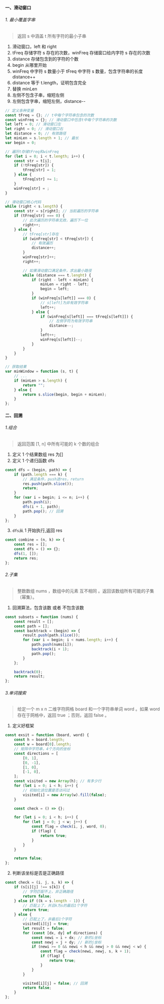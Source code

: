 #### 一、滑动窗口

###### 1. 最小覆盖字串

> 返回 s 中涵盖 t 所有字符的最小子串

1. 滑动窗口，left 和 right
2. tFreq 存储字符 s 存在的次数，winFreq 存储窗口给内字符 s 存在的次数
3. distance 存储包含到的字符的个数
4. begin 从哪里开始
5. winFreq 中字符 s 数量小于 tFreq 中字符 s 数量，包含字符串的长度 distance++
6. distance 等于 t.length，证明包含完全
7. 替换 minLen
8. 左侧不包含子串，缩短左侧
9. 左侧包含字串，缩短左侧，distance--

```js
// 定义各种变量
const tFreq = {}; // t中每个字符串包含的次数
const winFreq = {}; // 滑动窗口中包含t中每个字符串的次数
let left = 0; // 滑动窗口左
let right = 0; // 滑动窗口右
let distance = 0; // 有效路径
let minLen = s.length + 1; // 最长
var begin = 0;
```

```js
// 遍历t存储tFreq和winFreq
for (let i = 0; i < t.length; i++) {
    const str = t[i];
    if (!tFreq[str]) {
        tFreq[str] = 1;
    } else {
        tFreq[str] += 1;
    }
    winFreq[str] = ;
}
```

```js
// 滑动窗口核心代码
while (right < s.length) {
    const str = s[right]; // 当前遍历的字符串
    if (tFreq[str] === 0) {
        // 此次遍历的字符串无效，遍历下一位
        right++;
    } else {
        // tFreq[str]存在
        if (winFreq[str] < tFreq[str]) {
            // 有效遍历
            distance++;
        }
        winFreq[str]++;
        right++;

        // 如果滑动窗口满足条件，求出最小路径
        while (distance === t.lenght) {
            if (right - left < minLen) {
                minLen = right - left;
                begin = left;
            }
            if (winFreq[s[left]] === 0) {
                // s[left]为非有效字符串
                left++;
            } else {
                if (winFreq[s[left]] === tFreq[s[left]]) {
                    // 左侧字符为有效字符串
                    distance--;
                }
                left++;
                winFreq[s[left]]--;
            }
        }
    }
}
```

```js
// 获取结果
var minWindow = function (s, t) {
    // ...
    if (minLen > s.length) {
        return "";
    } else {
        return s.slice(begin, begin + minLen);
    }
};
```

#### 二、回溯

###### 1.组合

> 返回范围 [1, n] 中所有可能的 k 个数的组合

1. 定义 1 个结果数组 res 为[]
2. 定义 1 个递归函数 dfs

```js
const dfs = (begin, path) => {
    if (path.length === k) {
        // 满足条件，push进res，return
        res.push(path.slice());
        return;
    }
    for (var i = begin; i <= n; i++) {
        path.push(i);
        dfs(i + 1, path);
        path.pop(); // 回溯
    }
};
```

3. `dfs`从 1 开始执行,返回 res

```js
const combine = (n, k) => {
    const res = [];
    const dfs = () => {};
    dfs(1, []);
    return res;
};
```

###### 2.子集

> 整数数组 nums ，数组中的元素 互不相同 。返回该数组所有可能的子集（幂集）。

1. 回溯算法，包含该数 或者 不包含该数

```js
const subsets = function (nums) {
    const result = [];
    const path = [];
    const backtrack = (begin) => {
        result.push(path.slice());
        for (var i = begin; i < nums.length; i++) {
            path.push(nums[i]);
            backtrack(i + 1);
            path.pop();
        }
    };

    backtrack(0);
    return result;
};
```

###### 3.单词搜索

> 给定一个 m x n 二维字符网格 board 和一个字符串单词 word 。如果 word 存在于网格中，返回 true ；否则，返回 false 。

1. 定义好框架

```js
const exsit = function (board, word) {
    const h = board.length;
    const w = board[0].length;
    // 矩阵中字符串，4个方向的坐标
    const directions = [
        [0, 1],
        [0, -1],
        [1, 0],
        [-1, 0],
    ];
    const visited = new Array(h); // 有多少行
    for (let i = 0; i < h; i++) {
        // 初始化该位置是否访问过
        visited[i] = new Array(w).fill(false);
    }

    const check = () => {};

    for (let i = 0; i < h; i++) {
        for (let j = 0; j < w; j++) {
            const flag = check(i, j, word, 0);
            if (flag) {
                return true;
            }
        }
    }

    return false;
};
```

2. 判断该坐标是否是正确路径

```js
const check = (i, j, s, k) => {
    if (s[i][j] !== s[k]) {
        // 字符匹配不上，非正确路径
        return false;
    } else if ((k = s.length - 1)) {
        // 匹配上了，并且k为s的最后1个字符
        return true;
    } else {
        // 匹配上了，非最后1个字符
        visited[i][j] = true;
        let result = false;
        for (const [dx, dy] of directions) {
            const newi = i + dx; // 新的i坐标
            const newj = j + dy; // 新的j坐标
            if (newi >= 0 && newi < h && newj > 0 && newj < w) {
                const flag = check(newi, newj, s, k + 1);
                if (flag) {
                    return true;
                }
            }
        }

        visited[i][j] = false; // 回溯
        return false;
    }
};
```
